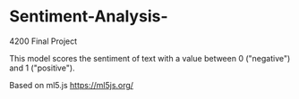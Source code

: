 # Sentiment-Analysis-
4200 Final Project

This model scores the sentiment of text with a value between 0 ("negative") and 1 ("positive"). 

Based on ml5.js https://ml5js.org/


